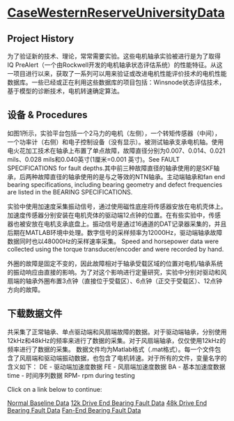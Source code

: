 # [CaseWesternReserveUniversityData](http://csegroups.case.edu/bearingdatacenter/home)

## Project History

为了验证新的技术、理论，常常需要实验。这些电机轴承实验被进行是为了取得IQ PreAlert（一个由Rockwell开发的电机轴承状态评估系统）的性能特征。从这一项目进行以来，获取了一系列可以用来验证或改进电机性能评价技术的电机性能数据库。一些已经或正在利用这些数据库的项目包括：Winsnode状态评估技术，基于模型的诊断技术，电机转速确定算法。

## 设备 & Procedures

如图1所示，实验平台包括一个2马力的电机（左侧），一个转矩传感器（中间），一个功率计（右侧）和电子控制设备（没有显示）。被测试轴承支承电机轴。使用电火花加工技术在轴承上布置了单点故障，故障直径分别为0.007、0.014、0.021 mils、0.028 mils和0.040英寸(1厘米=0.001 英寸)。See FAULT SPECIFICATIONS for fault depths.其中前三种故障直径的轴承使用的是SKF轴承，后两种故障直径的轴承使用的是与之等效的NTN轴承。主动端轴承和fan end bearing specifications, including bearing geometry and defect frequencies are listed in the BEARING SPECIFICATIONS.

实验中使用加速度采集振动信号，通过使用磁性底座将传感器安放在电机壳体上。加速度传感器分别安装在电机壳体的驱动端12点钟的位置。在有些实验中，传感器也被安放在电机支承底盘上。振动信号是通过16通道的DAT记录器采集的，并且后期在MATLAB环境中处理。数字信号的采样频率为12000Hz，驱动端轴承故障数据同时也以48000Hz的采样速率采集。 Speed and horsepower data were collected using the torque transducer/encoder and were recorded by hand.

外圈的故障是固定不变的，因此故障相对于轴承受载区域的位置对电机/轴承系统的振动响应由直接的影响。为了对这个影响进行定量研究，实验中分别对驱动和风扇端的轴承外圈布置3点钟（直接位于受载区）、6点钟（正交于受载区）、12点钟方向的故障。

## 下载数据文件

共采集了正常轴承、单点驱动端和风扇端故障的数据。对于驱动端轴承，分别使用12kHz和48kHz的频率来进行了数据的采集。对于风扇端轴承，仅仅使用12kHz的频率进行了数据的采集。 
数据文件均为Matlab格式（.mat格式）。每一个文件包含了风扇端和驱动端振动数据，也包含了电机转速。对于所有的文件，变量名字的含义如下： 
DE - 驱动端加速度数据 
FE - 风扇端加速度数据 
BA - 基本加速度数据 
time - 时间序列数据 
RPM- rpm during testing



Click on a link below to continue:

[Normal Baseline Data](http://csegroups.case.edu/bearingdatacenter/pages/normal-baseline-data)
[12k Drive End Bearing Fault Data](http://csegroups.case.edu/bearingdatacenter/pages/12k-drive-end-bearing-fault-data)
[48k Drive End Bearing Fault Data](http://csegroups.case.edu/bearingdatacenter/pages/48k-drive-end-bearing-fault-data)
[Fan-End Bearing Fault Data](http://csegroups.case.edu/bearingdatacenter/pages/12k-fan-end-bearing-fault-data)
